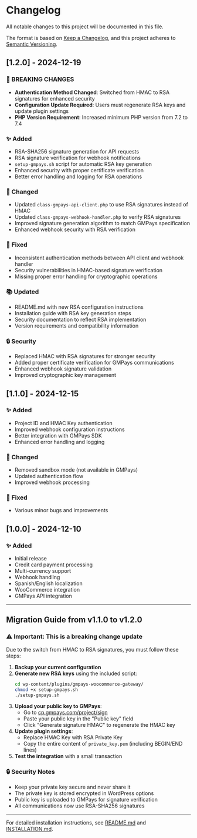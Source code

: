 # Changelog

All notable changes to this project will be documented in this file.

The format is based on [Keep a Changelog](https://keepachangelog.com/en/1.0.0/),
and this project adheres to [Semantic Versioning](https://semver.org/spec/v2.0.0.html).

## [1.2.0] - 2024-12-19

### 🚨 BREAKING CHANGES
- **Authentication Method Changed**: Switched from HMAC to RSA signatures for enhanced security
- **Configuration Update Required**: Users must regenerate RSA keys and update plugin settings
- **PHP Version Requirement**: Increased minimum PHP version from 7.2 to 7.4

### ✨ Added
- RSA-SHA256 signature generation for API requests
- RSA signature verification for webhook notifications
- `setup-gmpays.sh` script for automatic RSA key generation
- Enhanced security with proper certificate verification
- Better error handling and logging for RSA operations

### 🔧 Changed
- Updated `class-gmpays-api-client.php` to use RSA signatures instead of HMAC
- Updated `class-gmpays-webhook-handler.php` to verify RSA signatures
- Improved signature generation algorithm to match GMPays specification
- Enhanced webhook security with RSA verification

### 🐛 Fixed
- Inconsistent authentication methods between API client and webhook handler
- Security vulnerabilities in HMAC-based signature verification
- Missing proper error handling for cryptographic operations

### 📚 Updated
- README.md with new RSA configuration instructions
- Installation guide with RSA key generation steps
- Security documentation to reflect RSA implementation
- Version requirements and compatibility information

### 🔒 Security
- Replaced HMAC with RSA signatures for stronger security
- Added proper certificate verification for GMPays communications
- Enhanced webhook signature validation
- Improved cryptographic key management

## [1.1.0] - 2024-12-15

### ✨ Added
- Project ID and HMAC Key authentication
- Improved webhook configuration instructions
- Better integration with GMPays SDK
- Enhanced error handling and logging

### 🔧 Changed
- Removed sandbox mode (not available in GMPays)
- Updated authentication flow
- Improved webhook processing

### 🐛 Fixed
- Various minor bugs and improvements

## [1.0.0] - 2024-12-10

### ✨ Added
- Initial release
- Credit card payment processing
- Multi-currency support
- Webhook handling
- Spanish/English localization
- WooCommerce integration
- GMPays API integration

---

## Migration Guide from v1.1.0 to v1.2.0

### ⚠️ Important: This is a breaking change update

Due to the switch from HMAC to RSA signatures, you must follow these steps:

1. **Backup your current configuration**
2. **Generate new RSA keys** using the included script:
   ```bash
   cd wp-content/plugins/gmpays-woocommerce-gateway/
   chmod +x setup-gmpays.sh
   ./setup-gmpays.sh
   ```
3. **Upload your public key to GMPays**:
   - Go to [cp.gmpays.com/project/sign](https://cp.gmpays.com/project/sign)
   - Paste your public key in the "Public key" field
   - Click "Generate signature HMAC" to regenerate the HMAC key
4. **Update plugin settings**:
   - Replace HMAC Key with RSA Private Key
   - Copy the entire content of `private_key.pem` (including BEGIN/END lines)
5. **Test the integration** with a small transaction

### 🔒 Security Notes
- Keep your private key secure and never share it
- The private key is stored encrypted in WordPress options
- Public key is uploaded to GMPays for signature verification
- All communications now use RSA-SHA256 signatures

---

For detailed installation instructions, see [README.md](README.md) and [INSTALLATION.md](INSTALLATION.md).
